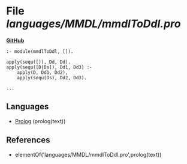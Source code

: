 # File _languages/MMDL/mmdlToDdl.pro_
**[GitHub](https://github.com/softlang/yas/blob/master/languages/MMDL/mmdlToDdl.pro)**
```
:- module(mmdlToDdl, []).

apply(sequ([]), Dd, Dd).
apply(sequ([D|Ds]), Dd1, Dd3) :-
    apply(D, Dd1, Dd2),
    apply(sequ(Ds), Dd2, Dd3).

...
```

## Languages
* [Prolog](../languages/Prolog.md) (prolog(text))

## References
* elementOf('languages/MMDL/mmdlToDdl.pro',prolog(text))
